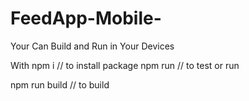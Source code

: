 # FeedApp-Mobile-

Your Can Build and Run in Your Devices 

With 
npm i // to install package 
npm run // to test or run

npm run build // to build


